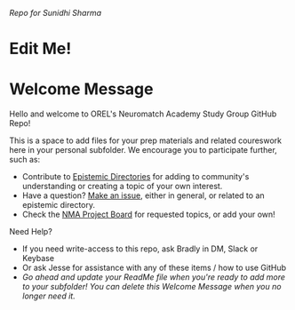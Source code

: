 _Repo for Sunidhi Sharma_

# Edit Me!


# Welcome Message
Hello and welcome to OREL's Neuromatch Academy Study Group GitHub Repo!

This is a space to add files for your prep materials and related coureswork here in your personal subfolder. We encourage you to participate further, such as: 
- Contribute to [Epistemic Directories](https://github.com/Orthogonal-Research-Lab/Neuromatch-Academy/tree/master/Epistemological%20Directory) for adding to community's understanding or creating a topic of your own interest.
- Have a question? [Make an issue](https://github.com/Orthogonal-Research-Lab/Neuromatch-Academy/issues), either in general, or related to an epistemic directory. 
- Check the [NMA Project Board](https://github.com/Orthogonal-Research-Lab/Neuromatch-Academy/projects/1) for requested topics, or add your own! 

Need Help?
- If you need write-access to this repo, ask Bradly in DM, Slack or Keybase
- Or ask Jesse for assistance with any of these items / how to use GitHub
- *Go ahead and update your ReadMe file when you're ready to add more to your subfolder! You can delete this Welcome Message when you no longer need it.*

